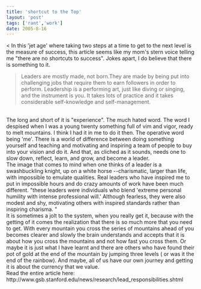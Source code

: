 ```yaml
---
title: 'shortcut to the Top'
layout: 'post'
tags: ['rant','work']
date: 2005-8-16
---
```

<
In this 'jet age' where taking two steps at a time to get to the next level is the measure of success, this article seems like my mom's stern voice telling me "there are no shortcuts to success". Jokes apart, I do believe that there is something to it.
<br>
<blockquote>Leaders are mostly made, not born.They are made by being put into challenging jobs that require them to earn followers in order to perform. Leadership is a performing art, just like diving or singing, and the instrument is you. It takes lots of practice and it takes considerable self-knowledge and self-management.</blockquote>

<br>
The long and short of it is "experience". The much hated word. The word I despised when I was a young twenty something full of vim and vigor, ready to melt mountains. I think I had it in me to do it then. The operative word being 'me'. There is a world of difference between doing something yourself and teaching and motivating and inspiring a team of people to buy into your vision and do it. And that, as cliched as it sounds, needs one to slow down, reflect, learn, and grow, and become a leader.
<br>
The image that comes to mind when one thinks of a leader is a swashbuckling knight, up on a white horse --charismatic, larger than life, with impossible to emulate qualities. Real leaders who have inspired me to put in impossible hours and do crazy amounts of work have been much different. "these leaders were individuals who blend 'extreme personal humility with intense professional will.' Although fearless, they were also modest and shy, motivating others with inspired standards rather than inspiring charisma. "
<br>
It is sometimes a jolt to the system, when you really get it, because with the getting of it comes the realization that there is so much more that you need to get. With every mountain you cross the series of mountains ahead of you becomes clearer and slowly the brain understands and accepts that it is about how you cross the mountains and not how fast you cross them. Or maybe it is just what I have learnt and there are others who have found their pot of gold at the end of the mountain by jumping three levels ( or was it the end of the rainbow). And maybe, all of us have our own journey and getting it is about the currency that we value.
<br>
Read the entire article here: http://www.gsb.stanford.edu/news/research/lead_responsibilities.shtml
